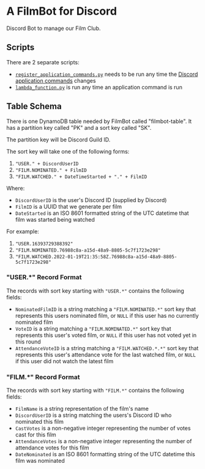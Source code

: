 # A FilmBot for Discord

Discord Bot to manage our Film Club.

## Scripts

There are 2 separate scripts:
  * [`register_application_commands.py`](register_application_commands/register_application_commands.py) needs to be run any time the [Discord application commands](https://discord.com/developers/docs/interactions/application-commands) changes
  * [`lambda_function.py`](discord_handler/lambda_function.py) is run any time an application command is run

## Table Schema

There is one DynamoDB table needed by FilmBot called "filmbot-table".  It has a partition key 
called "PK" and a sort key called "SK".

The partition key will be Discord Guild ID.

The sort key will take one of the following forms:
  1. `"USER." + DiscordUserID`
  2. `"FILM.NOMINATED." + FilmID`
  3. `"FILM.WATCHED." + DateTimeStarted + "." + FilmID`

Where:
  * `DiscordUserID` is the user's Discord ID (supplied by Discord)
  * `FilmID` is a UUID that we generate per film
  * `DateStarted` is an ISO 8601 formatted string of the UTC datetime that
     film was started being watched

For example:
  1. `"USER.16393729388392"`
  2. `"FILM.NOMINATED.76988c8a-a15d-48a9-8805-5c7f1723e298"`
  3. `"FILM.WATCHED.2022-01-19T21:35:58Z.76988c8a-a15d-48a9-8805-5c7f1723e298"`

### "USER.*" Record Format

The records with sort key starting with `"USER.*"` contains the following
fields:
  * `NominatedFilmID` is a string matching a `"FILM.NOMINATED.*"` sort key that represents this users nominated film, or `NULL` if this user has no currently nominated film
  * `VoteID` is a string matching a `"FILM.NOMINATED.*"` sort key that represents this user's voted film, or `NULL` if this user has not voted yet in this round
  * `AttendanceVoteID` is a string matching a `"FILM.WATCHED.*.*"` sort key that represents this user's attendance vote for the last watched film, or `NULL` if this user did not watch the latest film

### "FILM.*" Record Format

The records with sort key starting with `"FILM.*"` contains the following fields:
  * `FilmName` is a string representation of the film's name
  * `DiscordUserID` is a string matching the users's Discord ID who nominated this film
  * `CastVotes` is a non-negative integer representing the number of votes cast for this film
  * `AttendanceVotes` is a non-negative integer representing the number of attendance votes for this film
  * `DateNominated` is an ISO 8601 formatting string of the UTC datetime this film was nominated
